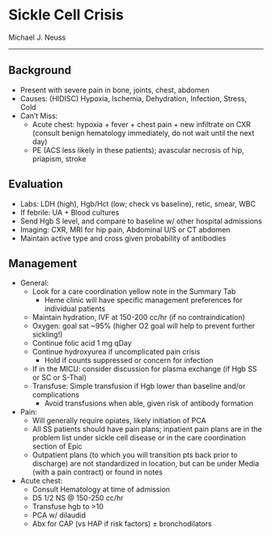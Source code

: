 # Sickle Cell Crisis

Michael J. Neuss

---

## Background

- Present with severe pain in bone, joints, chest, abdomen
- Causes: (HIDISC) Hypoxia, Ischemia, Dehydration, Infection, Stress,
    Cold
- Can’t Miss:
    - Acute chest: hypoxia + fever + chest pain + new infiltrate on CXR
        (consult benign hematology immediately, do not wait until the next
        day)
    - PE (ACS less likely in these patients); avascular necrosis of hip,
        priapism, stroke

## Evaluation

- Labs: LDH (high), Hgb/Hct (low; check vs baseline), retic, smear,
    WBC
- If febrile: UA + Blood cultures
- Send Hgb S level, and compare to baseline w/ other hospital
    admissions
- Imaging: CXR, MRI for hip pain, Abdominal U/S or CT abdomen
- Maintain active type and cross given probability of antibodies

## Management

- General:
    - Look for a care coordination yellow note in the Summary Tab
        - Heme clinic will have specific management preferences for
            individual patients
    - Maintain hydration, IVF at 150-200 cc/hr (if no contraindication)
    - Oxygen: goal sat ~95% (higher O2 goal will help to prevent further
        sickling!)
    - Continue folic acid 1 mg qDay
    - Continue hydroxyurea if uncomplicated pain crisis
        - Hold if counts suppressed or concern for infection
    - If in the MICU: consider discussion for plasma exchange (if Hgb SS
        or SC or S-Thal)
    - Transfuse: Simple transfusion if Hgb lower than baseline and/or
        complications
        - Avoid transfusions when able, given risk of antibody formation
- Pain:
    - Will generally require opiates, likely initiation of PCA
    - All SS patients should have pain plans; inpatient pain plans are in
        the problem list under sickle cell disease or in the care
        coordination section of Epic
    - Outpatient plans (to which you will transition pts back prior to
        discharge) are not standardized in location, but can be under Media
        (with a pain contract) or found in notes
- Acute chest:
    - Consult Hematology at time of admission
    - D5 1/2 NS @ 150-250 cc/hr
    - Transfuse hgb to >10
    - PCA w/ dilaudid
    - Abx for CAP (vs HAP if risk factors) ± bronchodilators
